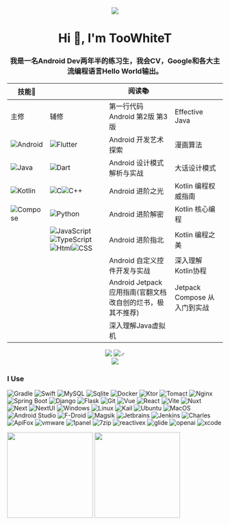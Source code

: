 <h1 align="center"> 
  <a href="https://sunguoqi.com/"> 
    <img src="https://readme-typing-svg.herokuapp.com/?lines=欢迎光临，大佬的点击让我的Github蓬荜生辉!&center=true&size=15"> 
  </a> 
</h1>

<div>
  <h1 align="center">Hi 👋, I'm TooWhiteT</h1>
  <h3 align="center">我是一名Android Dev两年半的练习生，我会CV，Google和各大主流编程语言Hello World输出。</h3>
  
| 技能🌳    |                | 阅读📚                                   |                        |
|---------|----------------|----------------------------------------|------------------------|
| 主修      | 辅修             | 第一行代码 Android 第2版 第3版                  | Effective Java         |
| ![Android](https://img.shields.io/badge/Android-34A853?logo=Android&logoColor=fff&style=flat) | ![Flutter](https://img.shields.io/badge/Flutter-02569B?logo=Flutter&logoColor=white&style=flat)        | Android 开发艺术探索                         | 漫画算法                   |
| ![Java](https://img.shields.io/badge/Java-fff?logo=openjdk&logoColor=black&style=flat)    | ![Dart](https://img.shields.io/badge/Dart-06B6D4?logo=Dart&logoColor=white&style=flat)           | Android 设计模式解析与实战                      | 大话设计模式                 |
| ![Kotlin](https://img.shields.io/badge/Kotlin-7F52FF?logo=Kotlin&logoColor=fff&style=flat)  | ![C](https://img.shields.io/badge/C%20Language-fff?logo=C&logoColor=black&style=flat)![C++](https://img.shields.io/badge/C++-00599C?logo=C%2B%2B&logoColor=white&style=flat)          | Android 进阶之光                           | Kotlin 编程权威指南          |
| ![Compose](https://img.shields.io/badge/Jetpack%20Compose-4285F4?logo=jetpackcompose&logoColor=fff&style=flat)        | ![Python](https://img.shields.io/badge/Python-3C07FF?logo=Python&logoColor=white&style=flat)        | Android 进阶解密                           | Kotlin 核心编程            |
|         | ![JavaScript](https://img.shields.io/badge/JavaScript-F7DF1E?logo=JavaScript&logoColor=white&style=flat)![TypeScript](https://img.shields.io/badge/TypeScript-3178C6?logo=TypeScript&logoColor=white&style=flat)![Html](https://img.shields.io/badge/HTML-E34F26?logo=HTML5&logoColor=white&style=flat)![CSS](https://img.shields.io/badge/CSS-1572B6?logo=CSS3&logoColor=white&style=flat) | Android 进阶指北                           | Kotlin 编程之美            |
|         |                | Android 自定义控件开发与实战                     | 深入理解Kotlin协程           |
|         |                | Android Jetpack 应用指南(官翻文档改自创的烂书，极其不推荐) | Jetpack Compose 从入门到实战 |
|         |                | 深入理解Java虚拟机                            |                        |

</div>
<!-- 访问数据-->
<div align="center">
  <img src="https://komarev.com/ghpvc/?username=TooWhiteT&amp;label=Views&amp;color=0e75b6&amp;style=flat"style="max-width: 100%;">
  <img src="https://badges.pufler.dev/visits/TooWhiteT/TooWhiteT?color=black&logo=github&style=flat-square">♂
</div>

<div align="center">
    <!--个性签名-->
  <img src="https://quotes-github-readme.vercel.app/api?type=horizontal&theme=monokai&quote=人生如棋，落子无悔。如箭离弦，永不回头。&author=数星星的少年郎">
</div>

<!--Badge-->
<h3>I Use</h3>

![Gradle](https://img.shields.io/badge/Gradle-02303A?logo=Gradle&logoColor=fff&style=flat)
![Swift](https://img.shields.io/badge/Swift-F05138?logo=Swift&logoColor=fff&style=flat)
![MySQL](https://img.shields.io/badge/MySQL-4479A1?logo=MySQL&logoColor=fff&style=flat)
![Sqlite](https://img.shields.io/badge/SQLite-003B57?logo=SQLite&logoColor=fff&style=flat)
![Docker](https://img.shields.io/badge/Docker-2496ED?logo=Docker&logoColor=fff&style=flat)
![Ktor](https://img.shields.io/badge/Ktor-087CFA?logo=Ktor&logoColor=fff&style=flat)
![Tomact](https://img.shields.io/badge/Tomact-F8DC75?logo=apachetomcat&logoColor=000&style=flat)
![Nginx](https://img.shields.io/badge/Nginx-009639?logo=Nginx&logoColor=fff&style=flat)
![Spring Boot](https://img.shields.io/badge/Spring%20Boot-6DB33F?logo=springboot&logoColor=fff&style=flat)
![Django](https://img.shields.io/badge/Django-092E20?logo=Django&logoColor=fff&style=flat)
![Flask](https://img.shields.io/badge/Flask-fff?logo=Flask&logoColor=black&style=flat)
![Git](https://img.shields.io/badge/Git-F05032?logo=Git&logoColor=fff&style=flat)
![Vue](https://img.shields.io/badge/Vue-4FC08D?logo=vue.js&logoColor=fff&style=flat)
![React](https://img.shields.io/badge/React-61DAFB?logo=React&logoColor=fff)
![Vite](https://img.shields.io/badge/Vite-646CFF?logo=Vite&logoColor=fff)
![Nuxt](https://img.shields.io/badge/Nuxt-4FC08D?logo=Nuxt.js&logoColor=fff)
![Next](https://img.shields.io/badge/Next-61DAFB?logo=Next.js&logoColor=fff)
![NextUI](https://img.shields.io/badge/NextUI-61DAFB?logo=nextui&logoColor=fff)
![Windows](https://img.shields.io/badge/Windows-0078D6?logo=windows&logoColor=fff&style=flat)
![Linux](https://img.shields.io/badge/Linux-FCC624?logo=linux&logoColor=000&style=flat)
![Kail](https://img.shields.io/badge/Kali%20Linux-557C94?logo=Kali%20Linux&logoColor=white)
![Ubuntu](https://img.shields.io/badge/Ubuntu-E95420?logo=ubuntu&logoColor=white)
![MacOS](https://img.shields.io/badge/Mac%20OS-fff?logo=Apple&logoColor=black&style=flat)
![Android Studio](https://img.shields.io/badge/Android%20Studio-3DDC84?logo=androidstudio&logoColor=fff&style=flat)
![F-Droid](https://img.shields.io/badge/FDroid-1976D2?logo=F-Droid&logoColor=fff&style=flat)
![Magsik](https://img.shields.io/badge/Magisk-00AF9C?logo=Magisk&logoColor=fff&style=flat)
![Jetbrains](https://img.shields.io/badge/Jetbrains全家桶-fff?logo=jetbrains&logoColor=black&style=flat)
![Jenkins](https://img.shields.io/badge/jenkins-D24939?logo=jenkins&logoColor=fff&style=flat)
![Charles](https://img.shields.io/badge/Charles-F3F5F5?logo=Charles&logoColor=black&style=flat)
![ApiFox](https://img.shields.io/badge/Apifox-F44A53?logo=Apifox&logoColor=fff&style=flat)
![vmware](https://img.shields.io/badge/vmware-607078?logo=vmware&logoColor=fff)
![1panel](https://img.shields.io/badge/1panel-0854C1?logo=1panel&logoColor=fff&style=flat)
![7zip](https://img.shields.io/badge/7zip-000000?logo=7zip&logoColor=fff&style=flat)
![reactivex](https://img.shields.io/badge/reactivex-B7178C?logo=reactivex&logoColor=fff&style=flat)
![glide](https://img.shields.io/badge/glide-18BED4?logo=glide&logoColor=fff&style=flat)
![openai](https://img.shields.io/badge/OpenAI-412991?logo=openai&logoColor=fff&style=flat)
![xcode](https://img.shields.io/badge/Xcode-147EFB?logo=xcode&logoColor=fff&style=flat)

<div>

  <!-- 统计卡片 -->
  <img height="200px" width=”50%“ src="https://github-readme-stats.vercel.app/api?username=TooWhiteT&show_icons=true&count_private=true&hide=contribs,issues&theme=vue-dark&include_all_commits=true&bg_color=140DEG,4facfe,00f2fe&hide_border=true&locale=cn&icon_color=00f2fe&text_color=ffffff&title_color=e2af598"/>
  <img height="200px" width=”50%“ src="https://github-readme-stats.vercel.app/api/top-langs/?username=TooWhiteT&layout=compact&hide_title=true&bg_color=140DEG,4facfe,00f2fe&hide_border=true&text_color=ffffff"/>
</div>

<!--电脑端
图标地址https://www.shields.io/badges
图标地址https://simpleicons.org/
设置示例
URL  https://img.shields.io/badge/Magisk%20%E9%9D%A2%E5%85%B7-%2368BC71
Markdown  ![Static Badge](https://img.shields.io/badge/Magisk%20%E9%9D%A2%E5%85%B7-%2368BC71)
HTML  <img alt="Static Badge" src="https://img.shields.io/badge/Magisk%20%E9%9D%A2%E5%85%B7-%2368BC71">
参数  
badgeContent   Magisk 面具-#68BC71 
-->
